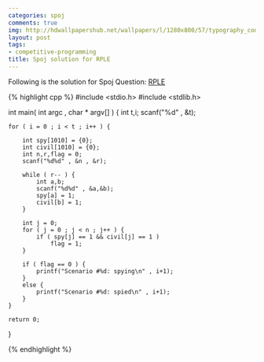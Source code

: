```yaml
---
categories: spoj
comments: true
img: http://hdwallpapershub.net/wallpapers/l/1280x800/57/typography_code_javascript_black_background_programmer_syntax_1280x800_56614.jpg
layout: post
tags:
- competitive-programming
title: Spoj solution for RPLE
---
```


Following is the solution for Spoj Question: [RPLE](http://www.spoj.com/problems/RPLE/)

{% highlight cpp %}
#include <stdio.h>
#include <stdlib.h>

int main( int argc , char * argv[] ) {
	int t,i;
	scanf("%d" , &t);

	for ( i = 0 ; i < t ; i++ ) {

		int spy[1010] = {0};
		int civil[1010] = {0};
		int n,r,flag = 0;
		scanf("%d%d" , &n , &r);

		while ( r-- ) {
			int a,b;
			scanf("%d%d" , &a,&b);
			spy[a] = 1;
			civil[b] = 1;
		}

		int j = 0;
		for ( j = 0 ; j < n ; j++ ) {
			if ( spy[j] == 1 && civil[j] == 1 )
				flag = 1;
		}

		if ( flag == 0 ) {
			printf("Scenario #%d: spying\n" , i+1);
		}
		else {
			printf("Scenario #%d: spied\n" , i+1);
		}
	}

	return 0;
}

{% endhighlight %}